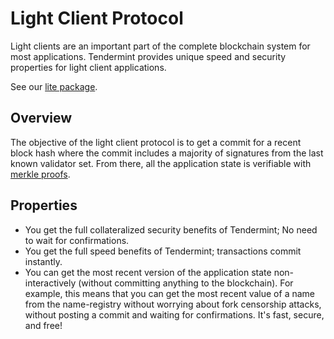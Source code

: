 # Light Client Protocol

Light clients are an important part of the complete blockchain system
for most applications. Tendermint provides unique speed and security
properties for light client applications.

See our [lite
package](https://godoc.org/github.com/zlyzol/tendermint-0.32.3/lite).

## Overview

The objective of the light client protocol is to get a
commit for a recent block
hash where the commit includes a
majority of signatures from the last known validator set. From there,
all the application state is verifiable with [merkle
proofs](../spec/blockchain/encoding.md#iavl-tree).

## Properties

- You get the full collateralized security benefits of Tendermint; No
  need to wait for confirmations.
- You get the full speed benefits of Tendermint; transactions
  commit instantly.
- You can get the most recent version of the application state
  non-interactively (without committing anything to the blockchain).
  For example, this means that you can get the most recent value of a
  name from the name-registry without worrying about fork censorship
  attacks, without posting a commit and waiting for confirmations.
  It's fast, secure, and free!
